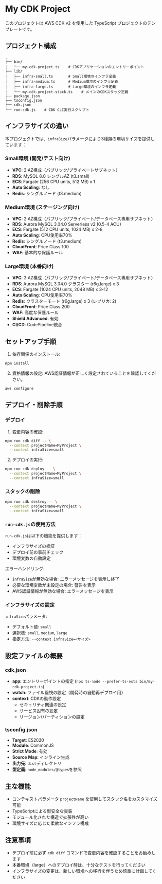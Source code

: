 # My CDK Project

このプロジェクトは AWS CDK v2 を使用した TypeScript プロジェクトのテンプレートです。

## プロジェクト構成

```
.
├── bin/
│   └── my-cdk-project.ts    # CDKアプリケーションのエントリーポイント
├── lib/
│   ├── infra-small.ts       # Small環境のインフラ定義
│   ├── infra-medium.ts      # Medium環境のインフラ定義
│   ├── infra-large.ts       # Large環境のインフラ定義
│   └── my-cdk-project-stack.ts    # メインのCDKスタック定義
├── package.json
├── tsconfig.json
├── cdk.json
└── run-cdk.js    # CDK CLI実行スクリプト
```

## インフラサイズの違い

本プロジェクトでは、`infraSize`パラメータにより3種類の環境サイズを提供しています：

### Small環境 (開発/テスト向け)
- **VPC**: 2 AZ構成（パブリック/プライベートサブネット）
- **RDS**: MySQL 8.0 シングルAZ (t3.small)
- **ECS**: Fargate (256 CPU units, 512 MB) x 1
- **Auto Scaling**: なし
- **Redis**: シングルノード (t3.medium)

### Medium環境 (ステージング向け)
- **VPC**: 2 AZ構成（パブリック/プライベート/データベース専用サブネット）
- **RDS**: Aurora MySQL 3.04.0 Serverless v2 (0.5-4 ACU)
- **ECS**: Fargate (512 CPU units, 1024 MB) x 2-8
- **Auto Scaling**: CPU使用率70%
- **Redis**: シングルノード (t3.medium)
- **CloudFront**: Price Class 100
- **WAF**: 基本的な保護ルール

### Large環境 (本番向け)
- **VPC**: 3 AZ構成（パブリック/プライベート/データベース専用サブネット）
- **RDS**: Aurora MySQL 3.04.0 クラスター (r6g.large) x 3
- **ECS**: Fargate (1024 CPU units, 2048 MB) x 3-12
- **Auto Scaling**: CPU使用率70%
- **Redis**: クラスターモード (r6g.large) x 3 (レプリカ: 2)
- **CloudFront**: Price Class 200
- **WAF**: 高度な保護ルール
- **Shield Advanced**: 有効
- **CI/CD**: CodePipeline統合

## セットアップ手順

1. 依存関係のインストール:
```bash
npm install
```

2. 資格情報の設定:
AWS認証情報が正しく設定されていることを確認してください。
```bash
aws configure
```

## デプロイ・削除手順

### デプロイ

1. 変更内容の確認:
```bash
npm run cdk diff -- \
  --context projectName=MyProject \
  --context infraSize=small
```

2. デプロイの実行:
```bash
npm run cdk deploy -- \
  --context projectName=MyProject \
  --context infraSize=small
```

### スタックの削除

```bash
npm run cdk destroy -- \
  --context projectName=MyProject \
  --context infraSize=small
```

### `run-cdk.js`の使用方法

`run-cdk.js`は以下の機能を提供します：

- インフラサイズの検証
- デプロイ前の事前チェック
- 環境変数の自動設定

エラーハンドリング:
- `infraSize`が無効な場合: エラーメッセージを表示し終了
- 必要な環境変数が未設定の場合: 警告を表示
- AWS認証情報が無効な場合: エラーメッセージを表示

### インフラサイズの設定

`infraSize`パラメータ:
- デフォルト値: `small`
- 選択肢: `small`, `medium`, `large`
- 指定方法: `--context infraSize=<サイズ>`

## 設定ファイルの概要

### cdk.json

- **app**: エントリーポイントの指定 (`npx ts-node --prefer-ts-exts bin/my-cdk-project.ts`)
- **watch**: ファイル監視の設定（開発時の自動再デプロイ用）
- **context**: CDKの動作設定
  - セキュリティ関連の設定
  - サービス固有の設定
  - リージョン/パーティションの設定

### tsconfig.json

- **Target**: ES2020
- **Module**: CommonJS
- **Strict Mode**: 有効
- **Source Map**: インライン生成
- **出力先**: `dist`ディレクトリ
- **型定義**: `node_modules/@types`を参照

## 主な機能

- コンテキストパラメータ `projectName` を使用してスタック名をカスタマイズ可能
- TypeScriptによる型安全な実装
- モジュール化された構造で拡張性が高い
- 環境サイズに応じた柔軟なインフラ構成

## 注意事項

- デプロイ前に必ず `cdk diff` コマンドで変更内容を確認することをお勧めします
- 本番環境（large）へのデプロイ時は、十分なテストを行ってください
- インフラサイズの変更は、新しい環境への移行を伴うため慎重に計画してください